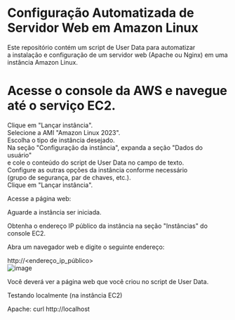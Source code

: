 # Configuração Automatizada de Servidor Web em Amazon Linux
Este repositório contém um script de User Data para automatizar  
a instalação e configuração de um servidor web (Apache ou Nginx) em uma instância Amazon Linux.  

  
# Acesse o console da AWS e navegue até o serviço EC2.  
Clique em "Lançar instância".  
Selecione a AMI "Amazon Linux 2023".  
Escolha o tipo de instância desejado.  
Na seção "Configuração da instância", expanda a seção "Dados do usuário"  
e cole o conteúdo do script de User Data no campo de texto.  
Configure as outras opções da instância conforme necessário  
(grupo de segurança, par de chaves, etc.).  
Clique em "Lançar instância".  

Acesse a página web:  

Aguarde a instância ser iniciada.  

Obtenha o endereço IP público da instância na seção "Instâncias" do console EC2.  

Abra um navegador web e digite o seguinte endereço:  

http://<endereço_ip_público>  
![image](https://github.com/user-attachments/assets/647cd9e1-b8ef-42bb-93d0-5e134ce14722)


Você deverá ver a página web que você criou no script de User Data.  
 
Testando localmente (na instância EC2)   

Apache: curl http://localhost 
